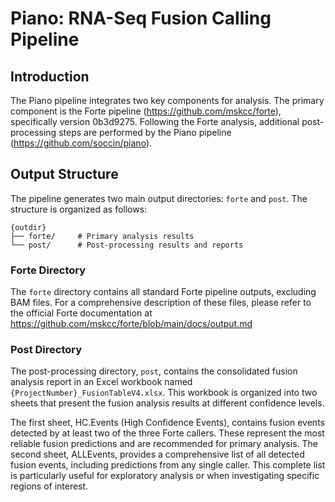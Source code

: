# Piano: RNA-Seq Fusion Calling Pipeline

## Introduction

The Piano pipeline integrates two key components for analysis. The primary component is the Forte pipeline (https://github.com/mskcc/forte), specifically version 0b3d9275. Following the Forte analysis, additional post-processing steps are performed by the Piano pipeline (https://github.com/soccin/piano).

## Output Structure

The pipeline generates two main output directories: `forte` and `post`. The structure is organized as follows:

```
{outdir}
├── forte/     # Primary analysis results
└── post/      # Post-processing results and reports
```

### Forte Directory

The `forte` directory contains all standard Forte pipeline outputs, excluding BAM files. For a comprehensive description of these files, please refer to the official Forte documentation at https://github.com/mskcc/forte/blob/main/docs/output.md

### Post Directory

The post-processing directory, `post`, contains the consolidated fusion analysis report in an Excel workbook named `{ProjectNumber}_FusionTableV4.xlsx`. This workbook is organized into two sheets that present the fusion analysis results at different confidence levels.

The first sheet, HC.Events (High Confidence Events), contains fusion events detected by at least two of the three Forte callers. These represent the most reliable fusion predictions and are recommended for primary analysis. The second sheet, ALLEvents, provides a comprehensive list of all detected fusion events, including predictions from any single caller. This complete list is particularly useful for exploratory analysis or when investigating specific regions of interest.
